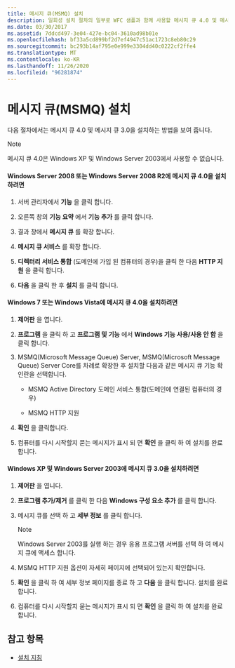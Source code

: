 ```yaml
---
title: 메시지 큐(MSMQ) 설치
description: 일회성 설치 절차의 일부로 WFC 샘플과 함께 사용할 메시지 큐 4.0 및 메시지 큐 3.0을 설치 하는 방법에 대해 알아봅니다.
ms.date: 03/30/2017
ms.assetid: 7ddcd497-3e04-427e-bc04-3610ad98b01e
ms.openlocfilehash: bf33a5cd899bf2d7ef4947c51ac1723c8eb80c29
ms.sourcegitcommit: bc293b14af795e0e999e3304dd40c0222cf2ffe4
ms.translationtype: MT
ms.contentlocale: ko-KR
ms.lasthandoff: 11/26/2020
ms.locfileid: "96281874"
---
```

# <a name="installing-message-queuing-msmq"></a>메시지 큐(MSMQ) 설치

다음 절차에서는 메시지 큐 4.0 및 메시지 큐 3.0을 설치하는 방법을 보여 줍니다.  
  
> [!NOTE]
> 메시지 큐 4.0은 Windows XP 및 Windows Server 2003에서 사용할 수 없습니다.  
  
#### <a name="to-install-message-queuing-40-on-windows-server-2008-or-windows-server-2008-r2"></a>Windows Server 2008 또는 Windows Server 2008 R2에 메시지 큐 4.0을 설치하려면  
  
1. 서버 관리자에서 **기능** 을 클릭 합니다.  
  
2. 오른쪽 창의 **기능 요약** 에서 **기능 추가** 를 클릭 합니다.  
  
3. 결과 창에서 **메시지 큐** 를 확장 합니다.  
  
4. **메시지 큐 서비스** 를 확장 합니다.  
  
5. **디렉터리 서비스 통합** (도메인에 가입 된 컴퓨터의 경우)을 클릭 한 다음 **HTTP 지원** 을 클릭 합니다.  
  
6. **다음** 을 클릭 한 후 **설치** 를 클릭 합니다.  
  
#### <a name="to-install-message-queuing-40-on-windows-7-or-windows-vista"></a>Windows 7 또는 Windows Vista에 메시지 큐 4.0을 설치하려면  
  
1. **제어판** 을 엽니다.  
  
2. **프로그램** 을 클릭 하 고 **프로그램 및 기능** 에서 **Windows 기능 사용/사용 안 함** 을 클릭 합니다.  
  
3. MSMQ(Microsoft Message Queue) Server, MSMQ(Microsoft Message Queue) Server Core를 차례로 확장한 후 설치할 다음과 같은 메시지 큐 기능 확인란을 선택합니다.  
  
    - MSMQ Active Directory 도메인 서비스 통합(도메인에 연결된 컴퓨터의 경우)  
  
    - MSMQ HTTP 지원  
  
4. **확인** 을 클릭합니다.  
  
5. 컴퓨터를 다시 시작할지 묻는 메시지가 표시 되 면 **확인** 을 클릭 하 여 설치를 완료 합니다.  
  
#### <a name="to-install-message-queuing-30-on-windows-xp-and-windows-server-2003"></a>Windows XP 및 Windows Server 2003에 메시지 큐 3.0을 설치하려면  
  
1. **제어판** 을 엽니다.  
  
2. **프로그램 추가/제거** 를 클릭 한 다음 **Windows 구성 요소 추가** 를 클릭 합니다.  
  
3. 메시지 큐를 선택 하 고 **세부 정보** 를 클릭 합니다.  
  
    > [!NOTE]
    > Windows Server 2003를 실행 하는 경우 응용 프로그램 서버를 선택 하 여 메시지 큐에 액세스 합니다.  
  
4. MSMQ HTTP 지원 옵션이 자세히 페이지에 선택되어 있는지 확인합니다.  
  
5. **확인** 을 클릭 하 여 세부 정보 페이지를 종료 하 고 **다음** 을 클릭 합니다. 설치를 완료합니다.  
  
6. 컴퓨터를 다시 시작할지 묻는 메시지가 표시 되 면 **확인** 을 클릭 하 여 설치를 완료 합니다.  
  
## <a name="see-also"></a>참고 항목

- [설치 지침](set-up-instructions.md)
